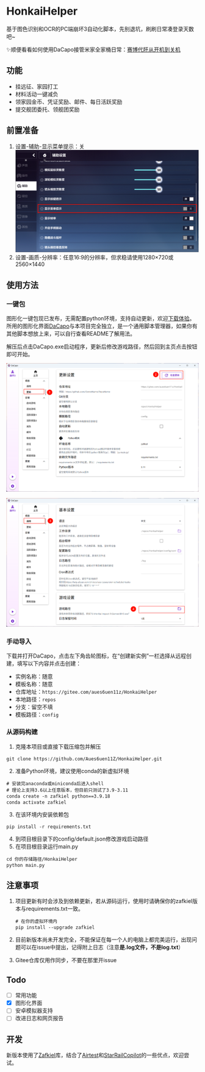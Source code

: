 # HonkaiHelper
基于图色识别和OCR的PC端崩坏3自动化脚本，先别退坑，刷刷日常凑登录天数吧~



✨顺便看看如何使用DaCapo接管米家全家桶日常：[赛博代肝从开机到关机](https://github.com/Aues6uen11Z/DaCapo/blob/master/docs/%E8%B5%9B%E5%8D%9A%E4%BB%A3%E8%82%9D%E4%BB%8E%E5%BC%80%E6%9C%BA%E5%88%B0%E5%85%B3%E6%9C%BA.md)

## 功能

- 挂远征、家园打工
- 材料活动一键减负
- 领家园金币、凭证奖励、邮件、每日活跃奖励
- 提交舰团委托、领舰团奖励

## 前置准备

1. 设置-辅助-显示菜单提示：关
![](./docs/game_setting.png)
2. 设置-画质-分辨率：任意16:9的分辨率，但求稳请使用1280×720或2560×1440

## 使用方法

### 一键包

图形化一键包现已发布，无需配置python环境，支持自动更新，欢迎[下载体验](https://github.com/Aues6uen11Z/HonkaiHelper/releases)。所用的图形化界面[DaCapo](https://github.com/Aues6uen11Z/DaCapo)与本项目完全独立，是一个通用脚本管理器，如果你有其他脚本想放上来，可以自行查看README了解用法。

解压后点击DaCapo.exe启动程序，更新后修改游戏路径，然后回到主页点击按钮即可开始。

![](./docs/guide1.png)

![](./docs/guide2.png)

### 手动导入

下载并打开DaCapo，点击左下角齿轮图标，在“创建新实例”一栏选择从远程创建，填写以下内容并点击创建：

- 实例名称：随意
- 模板名称：随意
- 仓库地址：`https://gitee.com/aues6uen11z/HonkaiHelper`
- 本地路径：`repos`
- 分支：留空不填
- 模板路径：`config`

### 从源码构建

1. 克隆本项目或直接下载压缩包并解压
```shell
git clone https://github.com/Aues6uen11Z/HonkaiHelper.git 
```

2. 准备Python环境，建议使用conda的新虚拟环境

```shell
# 安装完anaconda或miniconda后进入shell
# 理论上支持3.6以上任意版本，但目前只测试了3.9-3.11
conda create -n zafkiel python==3.9.18
conda activate zafkiel
```

3. 在该环境内安装依赖包

```shell
pip install -r requirements.txt
```

4. 到项目根目录下的config/default.json修改游戏启动路径
5. 在项目根目录运行main.py

```shell
cd 你的存储路径/HonkaiHelper
python main.py
```

## 注意事项

1. 项目更新有时会涉及到依赖更新，若从源码运行，使用时请确保你的zafkiel版本与requirements.txt一致。

   ```shell
   # 在你的虚拟环境内
   pip install --upgrade zafkiel
   ```

2. 目前新版本尚未开发完全，不能保证在每一个人的电脑上都完美运行，出现问题可以在issue中提出，记得附上日志（注意**是.log文件，不是log.txt**）

3. Gitee仓库仅用作同步，不要在那里开issue

## Todo

- [ ] 常用功能
- [x] 图形化界面
- [ ] 安卓模拟器支持
- [ ] 改进日志和网页报告

## 开发

新版本使用了[Zafkiel](https://github.com/Aues6uen11Z/Zafkiel)库，结合了[Airtest](https://github.com/AirtestProject/Airtest)和[StarRailCopilot](https://github.com/LmeSzinc/StarRailCopilot)的一些优点，欢迎尝试。
